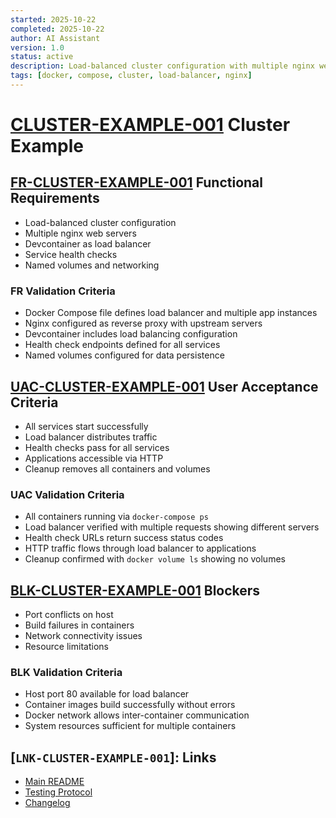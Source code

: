 ```yaml
---
started: 2025-10-22
completed: 2025-10-22
author: AI Assistant
version: 1.0
status: active
description: Load-balanced cluster configuration with multiple nginx web servers
tags: [docker, compose, cluster, load-balancer, nginx]
---
```


# [CLUSTER-EXAMPLE-001](#cluster-example-001) Cluster Example

<a id="fr-cluster-example-001-functional-requirements"></a>

## [FR-CLUSTER-EXAMPLE-001](#fr-cluster-example-001-functional-requirements) Functional Requirements

- Load-balanced cluster configuration
- Multiple nginx web servers
- Devcontainer as load balancer
- Service health checks
- Named volumes and networking

### FR Validation Criteria

- Docker Compose file defines load balancer and multiple app instances
- Nginx configured as reverse proxy with upstream servers
- Devcontainer includes load balancing configuration
- Health check endpoints defined for all services
- Named volumes configured for data persistence

<a id="uac-cluster-example-001-user-acceptance-criteria"></a>

## [UAC-CLUSTER-EXAMPLE-001](#uac-cluster-example-001-user-acceptance-criteria) User Acceptance Criteria

- All services start successfully
- Load balancer distributes traffic
- Health checks pass for all services
- Applications accessible via HTTP
- Cleanup removes all containers and volumes

### UAC Validation Criteria

- All containers running via `docker-compose ps`
- Load balancer verified with multiple requests showing different servers
- Health check URLs return success status codes
- HTTP traffic flows through load balancer to applications
- Cleanup confirmed with `docker volume ls` showing no volumes

<a id="blk-cluster-example-001-blockers"></a>

## [BLK-CLUSTER-EXAMPLE-001](#blk-cluster-example-001-blockers) Blockers

- Port conflicts on host
- Build failures in containers
- Network connectivity issues
- Resource limitations

### BLK Validation Criteria

- Host port 80 available for load balancer
- Container images build successfully without errors
- Docker network allows inter-container communication
- System resources sufficient for multiple containers

## [`LNK-CLUSTER-EXAMPLE-001`]: Links

- [Main README](../README.md)
- [Testing Protocol](../TESTING.md)
- [Changelog](../CHANGELOG.md)
